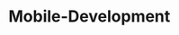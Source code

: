 # Mobile-Development [![<BeCipes>](https://circleci.com/gh/BeCipes/Mobile-Development.svg?style=svg&circle-token=CCIPAT_EHKkn694dajqkvUEAAdRbp_b16d35bd004d8f21dba6f0c54c59ee9d0ed3a565)](https://app.circleci.com/pipelines/gh/BeCipes/Mobile-Development)
